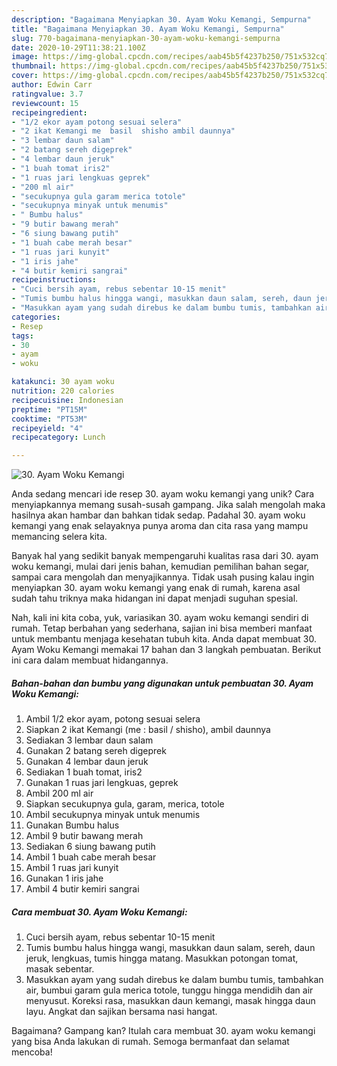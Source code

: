 ```yaml
---
description: "Bagaimana Menyiapkan 30. Ayam Woku Kemangi, Sempurna"
title: "Bagaimana Menyiapkan 30. Ayam Woku Kemangi, Sempurna"
slug: 770-bagaimana-menyiapkan-30-ayam-woku-kemangi-sempurna
date: 2020-10-29T11:38:21.100Z
image: https://img-global.cpcdn.com/recipes/aab45b5f4237b250/751x532cq70/30-ayam-woku-kemangi-foto-resep-utama.jpg
thumbnail: https://img-global.cpcdn.com/recipes/aab45b5f4237b250/751x532cq70/30-ayam-woku-kemangi-foto-resep-utama.jpg
cover: https://img-global.cpcdn.com/recipes/aab45b5f4237b250/751x532cq70/30-ayam-woku-kemangi-foto-resep-utama.jpg
author: Edwin Carr
ratingvalue: 3.7
reviewcount: 15
recipeingredient:
- "1/2 ekor ayam potong sesuai selera"
- "2 ikat Kemangi me  basil  shisho ambil daunnya"
- "3 lembar daun salam"
- "2 batang sereh digeprek"
- "4 lembar daun jeruk"
- "1 buah tomat iris2"
- "1 ruas jari lengkuas geprek"
- "200 ml air"
- "secukupnya gula garam merica totole"
- "secukupnya minyak untuk menumis"
- " Bumbu halus"
- "9 butir bawang merah"
- "6 siung bawang putih"
- "1 buah cabe merah besar"
- "1 ruas jari kunyit"
- "1 iris jahe"
- "4 butir kemiri sangrai"
recipeinstructions:
- "Cuci bersih ayam, rebus sebentar 10-15 menit"
- "Tumis bumbu halus hingga wangi, masukkan daun salam, sereh, daun jeruk, lengkuas, tumis hingga matang. Masukkan potongan tomat, masak sebentar."
- "Masukkan ayam yang sudah direbus ke dalam bumbu tumis, tambahkan air, bumbui garam gula merica totole, tunggu hingga mendidih dan air menyusut. Koreksi rasa, masukkan daun kemangi, masak hingga daun layu. Angkat dan sajikan bersama nasi hangat."
categories:
- Resep
tags:
- 30
- ayam
- woku

katakunci: 30 ayam woku 
nutrition: 220 calories
recipecuisine: Indonesian
preptime: "PT15M"
cooktime: "PT53M"
recipeyield: "4"
recipecategory: Lunch

---
```



![30. Ayam Woku Kemangi](https://img-global.cpcdn.com/recipes/aab45b5f4237b250/751x532cq70/30-ayam-woku-kemangi-foto-resep-utama.jpg)

Anda sedang mencari ide resep 30. ayam woku kemangi yang unik? Cara menyiapkannya memang susah-susah gampang. Jika salah mengolah maka hasilnya akan hambar dan bahkan tidak sedap. Padahal 30. ayam woku kemangi yang enak selayaknya punya aroma dan cita rasa yang mampu memancing selera kita.

Banyak hal yang sedikit banyak mempengaruhi kualitas rasa dari 30. ayam woku kemangi, mulai dari jenis bahan, kemudian pemilihan bahan segar, sampai cara mengolah dan menyajikannya. Tidak usah pusing kalau ingin menyiapkan 30. ayam woku kemangi yang enak di rumah, karena asal sudah tahu triknya maka hidangan ini dapat menjadi suguhan spesial.




Nah, kali ini kita coba, yuk, variasikan 30. ayam woku kemangi sendiri di rumah. Tetap berbahan yang sederhana, sajian ini bisa memberi manfaat untuk membantu menjaga kesehatan tubuh kita. Anda dapat membuat 30. Ayam Woku Kemangi memakai 17 bahan dan 3 langkah pembuatan. Berikut ini cara dalam membuat hidangannya.

<!--inarticleads1-->

##### Bahan-bahan dan bumbu yang digunakan untuk pembuatan 30. Ayam Woku Kemangi:

1. Ambil 1/2 ekor ayam, potong sesuai selera
1. Siapkan 2 ikat Kemangi (me : basil / shisho), ambil daunnya
1. Sediakan 3 lembar daun salam
1. Gunakan 2 batang sereh digeprek
1. Gunakan 4 lembar daun jeruk
1. Sediakan 1 buah tomat, iris2
1. Gunakan 1 ruas jari lengkuas, geprek
1. Ambil 200 ml air
1. Siapkan secukupnya gula, garam, merica, totole
1. Ambil secukupnya minyak untuk menumis
1. Gunakan  Bumbu halus
1. Ambil 9 butir bawang merah
1. Sediakan 6 siung bawang putih
1. Ambil 1 buah cabe merah besar
1. Ambil 1 ruas jari kunyit
1. Gunakan 1 iris jahe
1. Ambil 4 butir kemiri sangrai




<!--inarticleads2-->

##### Cara membuat 30. Ayam Woku Kemangi:

1. Cuci bersih ayam, rebus sebentar 10-15 menit
1. Tumis bumbu halus hingga wangi, masukkan daun salam, sereh, daun jeruk, lengkuas, tumis hingga matang. Masukkan potongan tomat, masak sebentar.
1. Masukkan ayam yang sudah direbus ke dalam bumbu tumis, tambahkan air, bumbui garam gula merica totole, tunggu hingga mendidih dan air menyusut. Koreksi rasa, masukkan daun kemangi, masak hingga daun layu. Angkat dan sajikan bersama nasi hangat.




Bagaimana? Gampang kan? Itulah cara membuat 30. ayam woku kemangi yang bisa Anda lakukan di rumah. Semoga bermanfaat dan selamat mencoba!
